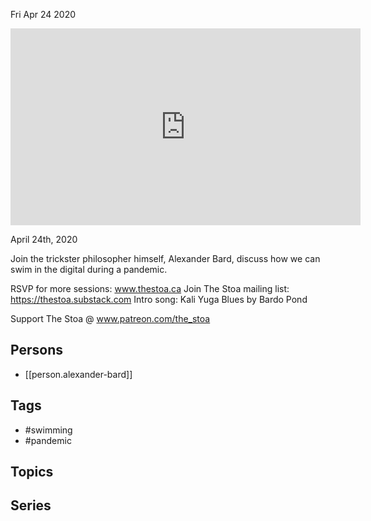 



Fri Apr 24 2020

<iframe width="560" height="315" src="https://www.youtube.com/embed/eUqdcl8Mix0" title="Swimming in the Digital During a Pandemic w/ Alexander Bard" frameborder="0" allow="accelerometer; autoplay; clipboard-write; encrypted-media; gyroscope; picture-in-picture" allowfullscreen ></iframe>

April 24th, 2020

Join the trickster philosopher himself, Alexander Bard, discuss how we can swim in the digital during a pandemic. 

RSVP for more sessions: www.thestoa.ca
Join The Stoa mailing list: https://thestoa.substack.com
Intro song: Kali Yuga Blues by Bardo Pond

Support The Stoa @ www.patreon.com/the_stoa

## Persons

- [[person.alexander-bard]]

## Tags

- #swimming
- #pandemic

## Topics



## Series



